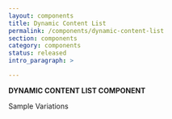 ```yaml
---
layout: components
title: Dynamic Content List
permalink: /components/dynamic-content-list
section: components
category: components
status: released
intro_paragraph: >

---
```


__DYNAMIC CONTENT LIST COMPONENT__

Sample Variations
